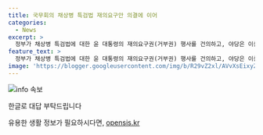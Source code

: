 ```yaml
---
title: 국무회의 채상병 특검법 재의요구안 의결에 이어
categories:
  - News
excerpt: >
  정부가 채상병 특검법에 대한 윤 대통령의 재의요구권(거부권) 행사를 건의하고, 야당은 이를 비판하며 조속히 여야 간 대화와 합의의 정신을 복원하길 염원했습니다. 만약 윤 대통령이 이를 재가하면 특검법은 국회로 되돌아가 재의결 절차를 밟게 됩니다. 채상병 특검법은 지난해 7월 해병대 채모 상병이 실종자 수색 작전 중 사망한 사건을 해병대수사단이 조사해 경찰에 이첩하는 과정에서 대통령실과 국방부가 외압을 행사했다는 의혹을 규명하겠다는 내용입니다.
feature_text: >
  정부가 채상병 특검법에 대한 윤 대통령의 재의요구권(거부권) 행사를 건의하고, 야당은 이를 비판하며 조속히 여야 간 대화와 합의의 정신을 복원하길 염원했습니다. 만약 윤 대통령이 이를 재가하면 특검법은 국회로 되돌아가 재의결 절차를 밟게 됩니다. 채상병 특검법은 지난해 7월 해병대 채모 상병이 실종자 수색 작전 중 사망한 사건을 해병대수사단이 조사해 경찰에 이첩하는 과정에서 대통령실과 국방부가 외압을 행사했다는 의혹을 규명하겠다는 내용입니다.
image: 'https://blogger.googleusercontent.com/img/b/R29vZ2xl/AVvXsEixyZcFfHzMRdzZMjFBmAUKJYCLCGyLL1o632UiGVXcaFdKo_bkvkuCioo0uUKlGfBVcT3P84aROyZIXSBEx3Aw5nCQ3pTgDom1WDC4m8eifvWiAmWEEVb4x6G_l8C0QH225ldMjyaFvpxGEBGNO37VmDTDMHGhJPq73UglMfDca1-0aw/s1600/blogspot.png'
---
```


<p><img src="https://blogger.googleusercontent.com/img/b/R29vZ2xl/AVvXsEixyZcFfHzMRdzZMjFBmAUKJYCLCGyLL1o632UiGVXcaFdKo_bkvkuCioo0uUKlGfBVcT3P84aROyZIXSBEx3Aw5nCQ3pTgDom1WDC4m8eifvWiAmWEEVb4x6G_l8C0QH225ldMjyaFvpxGEBGNO37VmDTDMHGhJPq73UglMfDca1-0aw/s1600/blogspot.png" alt="info 속보" /></p>

<p>한글로 대답 부탁드립니다</p>
유용한 생활 정보가 필요하시다면, <a href="https://opensis.kr" rel="dofollow">opensis.kr</a>


